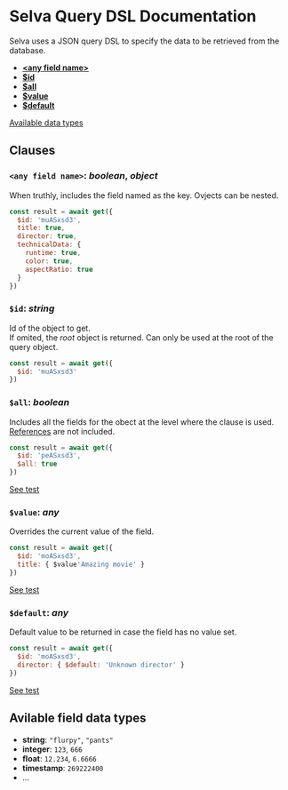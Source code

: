 # Selva Query DSL Documentation

Selva uses a JSON query DSL to specify the data to be retrieved from the database.

  - [**&lt;any field name&gt;**](#any-field-name)
  - [**$id**](#id)
  - [**$all**](#all)
  - [**$value**](#id)
  - [**$default**](#default)


[Available data types](#available-data-types)

## Clauses

### `<any field name>`: _boolean_, _object_

When truthly, includes the field named as the key. Ovjects can be nested. 

```javascript
const result = await get({
  $id: 'muASxsd3',
  title: true,
  director: true,
  technicalData: {
    runtime: true,
    color: true,
    aspectRatio: true
  }
})
```

### `$id`: _string_

Id of the object to get.  
If omited, the _root_ object is returned. Can only be used at the root of the query object.

```javascript
const result = await get({
  $id: 'muASxsd3'
})
```

### `$all`: _boolean_

Includes all the fields for the obect at the level where the clause is used.
[References](./references.md#references) are not included. <!-- TODO: confirm if true -->

```javascript
const result = await get({
  $id: 'peASxsd3',
  $all: true
})
```
[See test](../client/test/examples/basic.ts#L29)

### `$value`: _any_

Overrides the current value of the field.

```javascript
const result = await get({
  $id: 'moASxsd3',
  title: { $value'Amazing movie' }
})
```
[See test](../client/test/examples/basic.ts#L46)

### `$default`: _any_

Default value to be returned in case the field has no value set.

```javascript
const result = await get({
  $id: 'moASxsd3',
  director: { $default: 'Unknown director' }
})
```
[See test](../client/test/examples/basic.ts#L59)

## Avilable field data types

- **string**: `"flurpy"`, `"pants"`  
- **integer**: `123`, `666`
- **float**: `12.234`, `6.6666`
- **timestamp**: `269222400`
- ...
